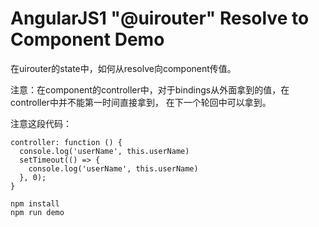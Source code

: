 AngularJS1 "@uirouter" Resolve to Component Demo
================================================

在uirouter的state中，如何从resolve向component传值。

注意：在component的controller中，对于bindings从外面拿到的值，在controller中并不能第一时间直接拿到，
在下一个轮回中可以拿到。

注意这段代码：

```
controller: function () {
  console.log('userName', this.userName)
  setTimeout(() => {
    console.log('userName', this.userName)
  }, 0);
}
```

```
npm install
npm run demo
```
